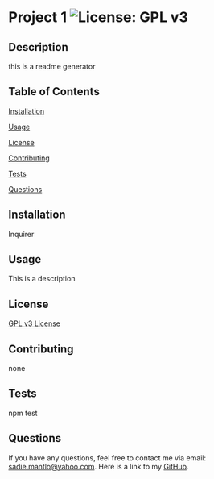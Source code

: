 # **Project 1** ![License: GPL v3](https://img.shields.io/badge/License-GPLv3-blue.svg)

  ## **Description** 

  this is a readme generator

  ## **Table of Contents**

  [Installation](#installation)

  [Usage](#usage)

  [License](#license)

  [Contributing](#contributing)

  [Tests](#tests)

  [Questions](#questions)

  ## **Installation**

  Inquirer

  ## **Usage**

  This is a description

  ## **License**

  [GPL v3 License](https://www.gnu.org/licenses/gpl-3.0)

  ## **Contributing**

  none

  ## **Tests**

  npm test

  ## **Questions**

  If you have any questions, feel free to contact me via email: sadie.mantlo@yahoo.com.
  Here is a link to my [GitHub](https://github.com/sadiemantlo).

